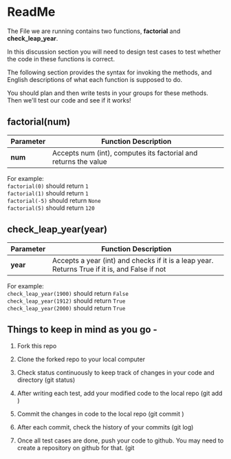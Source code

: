 # ReadMe
The File we are running contains two functions, **factorial** and **check_leap_year**.

In this discussion section you will need to design test cases to test whether the code in these functions is correct.

The following section provides the syntax for invoking the methods, and English descriptions of what each function is supposed to do.

You should plan and then write tests in your groups for these methods. Then we'll test our code and see if it works!

## factorial(num)
|Parameter| Function Description|
|----|----|
|**num**| Accepts num (int), computes its factorial and returns the value |

For example:  
```factorial(0)``` should return ```1```  
```factorial(1)``` should return ```1```  
```factorial(-5)``` should return ```None```  
```factorial(5)``` should return ```120```  

## check_leap_year(year)
|Parameter| Function Description|
|----|----|
|**year**| Accepts a year (int) and checks if it is a leap year. Returns True if it is, and False if not|

For example:  
```check_leap_year(1900)``` should return ```False```  
```check_leap_year(1912)``` should return ```True```  
```check_leap_year(2000)``` should return ```True```  


## Things to keep in mind as you go -
1. Fork this repo

2. Clone the forked repo to your local computer

2. Check status continuously to keep track of changes in your code and directory (git status)

3. After writing each test, add your modified code to the local repo (git add <filename>)

4. Commit the changes in code to the local repo (git commit <filename> )

5. After each commit, check the history of your commits (git log)

6. Once all test cases are done, push your code to github. You may need to create a repository on github for that. (git 
